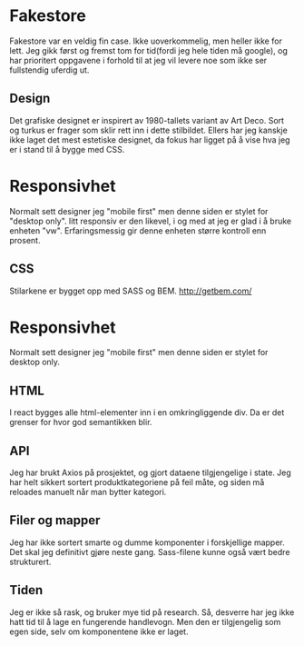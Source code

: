 # Fakestore 
Fakestore var en veldig fin case. Ikke uoverkommelig, men heller ikke for lett.
Jeg gikk først og fremst tom for tid(fordi jeg hele tiden må google), og har prioritert oppgavene i forhold til at jeg vil levere noe som ikke ser fullstendig uferdig ut.
 

## Design
Det grafiske designet er inspirert av 1980-tallets variant av Art Deco. Sort og turkus er frager som sklir rett inn i dette stilbildet.
Ellers har jeg kanskje ikke laget det mest estetiske designet, da fokus har ligget på  å vise hva jeg er i stand til å bygge med CSS.

# Responsivhet
Normalt sett designer jeg "mobile first" men denne siden er stylet for "desktop only".
litt responsiv er den likevel, i og med at jeg er glad i å bruke enheten "vw".
Erfaringsmessig gir denne enheten større kontroll enn prosent.


## CSS
Stilarkene er bygget opp med SASS og BEM.
http://getbem.com/

# Responsivhet
Normalt sett designer jeg "mobile first" men denne siden er stylet for desktop only.

## HTML
I react bygges alle html-elementer inn i en omkringliggende div.
Da er det grenser for hvor god semantikken blir.

## API
Jeg har brukt Axios på prosjektet, og gjort dataene tilgjengelige i state.
Jeg har helt sikkert sortert produktkategoriene på feil måte, og siden må reloades manuelt når man bytter kategori.

## Filer og mapper
Jeg har ikke sortert smarte og dumme komponenter i forskjellige mapper. Det skal jeg definitivt gjøre neste gang. Sass-filene kunne også vært bedre strukturert.

## Tiden
Jeg er ikke så rask, og bruker mye tid på research. Så, desverre har jeg ikke hatt tid til å lage en fungerende handlevogn. Men den er tilgjengelig som egen side, selv om komponentene ikke er laget.


